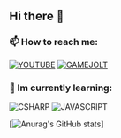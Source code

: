 ## Hi there 👋
### **📫 How to reach me:**
[![YOUTUBE](https://img.shields.io/youtube/channel/subscribers/UCuD1YnV7VZiXTGxY_C_qjbg?label=YOUTUBE&logo=youtube&style=plastic)](https://www.youtube.com/channel/UCuD1YnV7VZiXTGxY_C_qjbg) [![GAMEJOLT](https://img.shields.io/static/v1?label=GAMEJOLT&message=43&color=green&logo=gamejolt&style=plastic&logoColor=white)](https://vk.cc/cjSlRI)
### 🌱 Im currently learning:
![CSHARP](https://img.shields.io/static/v1?label=CODE&message=CSHARP&logo=csharp&style=plastic&logoColor=white) ![JAVASCRIPT](https://img.shields.io/static/v1?label=CODE&message=JAVASCRIPT&logo=javascript&style=plastic)

[![Anurag's GitHub stats](https://github-readme-stats.vercel.app/api?username=DinacoStudio&theme=dark&show_icons=true)]
